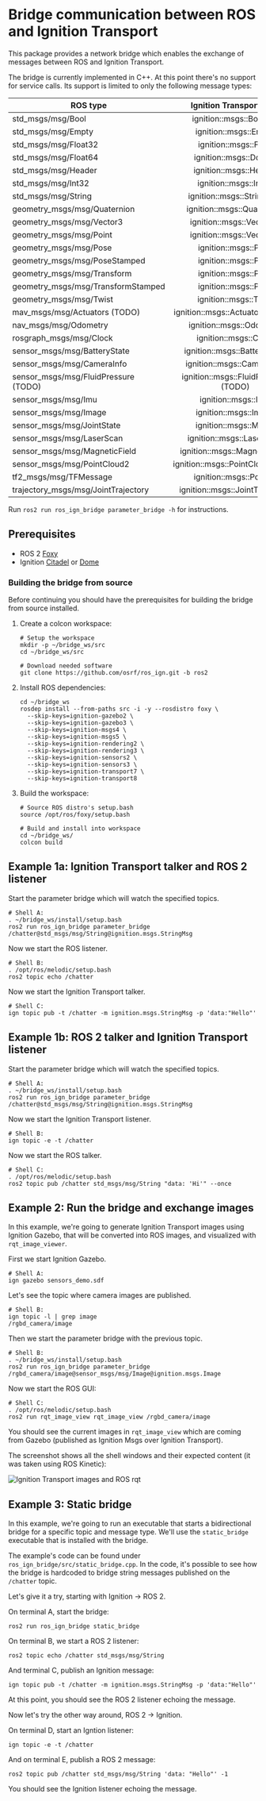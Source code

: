 # Bridge communication between ROS and Ignition Transport

This package provides a network bridge which enables the exchange of messages
between ROS and Ignition Transport.

The bridge is currently implemented in C++. At this point there's no support for
service calls. Its support is limited to only the following message types:

| ROS type                       | Ignition Transport type          |
|--------------------------------|:--------------------------------:|
| std_msgs/msg/Bool                  | ignition::msgs::Boolean          |
| std_msgs/msg/Empty                 | ignition::msgs::Empty            |
| std_msgs/msg/Float32               | ignition::msgs::Float            |
| std_msgs/msg/Float64               | ignition::msgs::Double            |
| std_msgs/msg/Header                | ignition::msgs::Header           |
| std_msgs/msg/Int32                 | ignition::msgs::Int32            |
| std_msgs/msg/String                | ignition::msgs::StringMsg        |
| geometry_msgs/msg/Quaternion       | ignition::msgs::Quaternion       |
| geometry_msgs/msg/Vector3          | ignition::msgs::Vector3d         |
| geometry_msgs/msg/Point            | ignition::msgs::Vector3d         |
| geometry_msgs/msg/Pose             | ignition::msgs::Pose             |
| geometry_msgs/msg/PoseStamped      | ignition::msgs::Pose             |
| geometry_msgs/msg/Transform        | ignition::msgs::Pose             |
| geometry_msgs/msg/TransformStamped | ignition::msgs::Pose             |
| geometry_msgs/msg/Twist            | ignition::msgs::Twist            |
| mav_msgs/msg/Actuators (TODO)      | ignition::msgs::Actuators (TODO) |
| nav_msgs/msg/Odometry              | ignition::msgs::Odometry         |
| rosgraph_msgs/msg/Clock            | ignition::msgs::Clock            |
| sensor_msgs/msg/BatteryState       | ignition::msgs::BatteryState     |
| sensor_msgs/msg/CameraInfo         | ignition::msgs::CameraInfo       |
| sensor_msgs/msg/FluidPressure (TODO) | ignition::msgs::FluidPressure (TODO) |
| sensor_msgs/msg/Imu                | ignition::msgs::IMU              |
| sensor_msgs/msg/Image              | ignition::msgs::Image            |
| sensor_msgs/msg/JointState         | ignition::msgs::Model            |
| sensor_msgs/msg/LaserScan          | ignition::msgs::LaserScan        |
| sensor_msgs/msg/MagneticField      | ignition::msgs::Magnetometer     |
| sensor_msgs/msg/PointCloud2        | ignition::msgs::PointCloudPacked |
| tf2_msgs/msg/TFMessage             | ignition::msgs::Pose_V           |
| trajectory_msgs/msg/JointTrajectory | ignition::msgs::JointTrajectory |

Run `ros2 run ros_ign_bridge parameter_bridge -h` for instructions.

## Prerequisites

* ROS 2 [Foxy](https://index.ros.org/doc/ros2/Installation/Foxy)
* Ignition [Citadel](https://ignitionrobotics.org/docs/citadel/install) or [Dome](https://ignitionrobotics.org/docs/dome/install)

### Building the bridge from source

Before continuing you should have the prerequisites for building the bridge from
source installed.

1. Create a colcon workspace:

    ```
    # Setup the workspace
    mkdir -p ~/bridge_ws/src
    cd ~/bridge_ws/src

    # Download needed software
    git clone https://github.com/osrf/ros_ign.git -b ros2
    ```

1. Install ROS dependencies:

    ```
    cd ~/bridge_ws
    rosdep install --from-paths src -i -y --rosdistro foxy \
      --skip-keys=ignition-gazebo2 \
      --skip-keys=ignition-gazebo3 \
      --skip-keys=ignition-msgs4 \
      --skip-keys=ignition-msgs5 \
      --skip-keys=ignition-rendering2 \
      --skip-keys=ignition-rendering3 \
      --skip-keys=ignition-sensors2 \
      --skip-keys=ignition-sensors3 \
      --skip-keys=ignition-transport7 \
      --skip-keys=ignition-transport8

    ```

1. Build the workspace:

    ```
    # Source ROS distro's setup.bash
    source /opt/ros/foxy/setup.bash

    # Build and install into workspace
    cd ~/bridge_ws/
    colcon build
    ```

## Example 1a: Ignition Transport talker and ROS 2 listener

Start the parameter bridge which will watch the specified topics.

```
# Shell A:
. ~/bridge_ws/install/setup.bash
ros2 run ros_ign_bridge parameter_bridge /chatter@std_msgs/msg/String@ignition.msgs.StringMsg
```

Now we start the ROS listener.

```
# Shell B:
. /opt/ros/melodic/setup.bash
ros2 topic echo /chatter
```

Now we start the Ignition Transport talker.

```
# Shell C:
ign topic pub -t /chatter -m ignition.msgs.StringMsg -p 'data:"Hello"'
```

## Example 1b: ROS 2 talker and Ignition Transport listener

Start the parameter bridge which will watch the specified topics.

```
# Shell A:
. ~/bridge_ws/install/setup.bash
ros2 run ros_ign_bridge parameter_bridge /chatter@std_msgs/msg/String@ignition.msgs.StringMsg
```

Now we start the Ignition Transport listener.

```
# Shell B:
ign topic -e -t /chatter
```

Now we start the ROS talker.

```
# Shell C:
. /opt/ros/melodic/setup.bash
ros2 topic pub /chatter std_msgs/msg/String "data: 'Hi'" --once
```

## Example 2: Run the bridge and exchange images

In this example, we're going to generate Ignition Transport images using
Ignition Gazebo, that will be converted into ROS images, and visualized with
`rqt_image_viewer`.

First we start Ignition Gazebo.

```
# Shell A:
ign gazebo sensors_demo.sdf
```

Let's see the topic where camera images are published.

```
# Shell B:
ign topic -l | grep image
/rgbd_camera/image
```

Then we start the parameter bridge with the previous topic.

```
# Shell B:
. ~/bridge_ws/install/setup.bash
ros2 run ros_ign_bridge parameter_bridge /rgbd_camera/image@sensor_msgs/msg/Image@ignition.msgs.Image
```

Now we start the ROS GUI:

```
# Shell C:
. /opt/ros/melodic/setup.bash
ros2 run rqt_image_view rqt_image_view /rgbd_camera/image
```

You should see the current images in `rqt_image_view` which are coming from
Gazebo (published as Ignition Msgs over Ignition Transport).

The screenshot shows all the shell windows and their expected content
(it was taken using ROS Kinetic):

![Ignition Transport images and ROS rqt](images/bridge_image_exchange.png)

## Example 3: Static bridge

In this example, we're going to run an executable that starts a bidirectional
bridge for a specific topic and message type. We'll use the `static_bridge`
executable that is installed with the bridge.

The example's code can be found under `ros_ign_bridge/src/static_bridge.cpp`.
In the code, it's possible to see how the bridge is hardcoded to bridge string
messages published on the `/chatter` topic.

Let's give it a try, starting with Ignition -> ROS 2.

On terminal A, start the bridge:

`ros2 run ros_ign_bridge static_bridge`

On terminal B, we start a ROS 2 listener:

`ros2 topic echo /chatter std_msgs/msg/String`

And terminal C, publish an Ignition message:

`ign topic pub -t /chatter -m ignition.msgs.StringMsg -p 'data:"Hello"'`

At this point, you should see the ROS 2 listener echoing the message.

Now let's try the other way around, ROS 2 -> Ignition.

On terminal D, start an Igntion listener:

`ign topic -e -t /chatter`

And on terminal E, publish a ROS 2 message:

`ros2 topic pub /chatter std_msgs/msg/String 'data: "Hello"' -1`

You should see the Ignition listener echoing the message.
